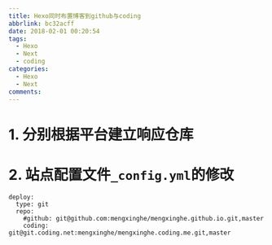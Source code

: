 ```yaml
---
title: Hexo同时布置博客到github与coding
abbrlink: bc32acff
date: 2018-02-01 00:20:54
tags:
  - Hexo
  - Next
  - coding
categories:
  - Hexo
  - Next
comments:
---
```

# 1. 分别根据平台建立响应仓库



# 2. 站点配置文件`_config.yml`的修改
```
deploy:
  type: git
  repo:
    #github: git@github.com:mengxinghe/mengxinghe.github.io.git,master
    coding: git@git.coding.net:mengxinghe/mengxinghe.coding.me.git,master
```